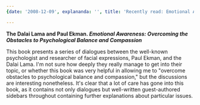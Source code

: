 ```yaml
---
{date: '2008-12-09', explananda: '', title: 'Recently read: Emotional Awareness', tags: book_reviews}

---
```

<strong>The Dalai Lama and Paul Ekman.  <em>Emotional Awareness: Overcoming the Obstacles to Psychological  Balance and Compassion</em></strong>

This book presents a series of dialogues between the well-known psychologist and researcher of facial expressions, Paul Ekman, and the Dalai Lama.  I'm not sure how deeply they really manage to get into their topic, or whether this book was very helpful in allowing me to "overcome obstacles to psychological balance and compassion," but the discussions are interesting nonetheless.  It's clear that a lot of care has gone into this book, as it contains not only dialogues but well-written guest-authored sidebars throughout containing further explanations about particular issues.
